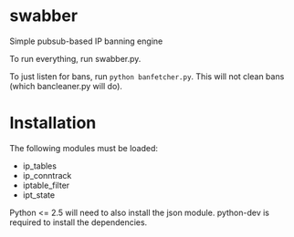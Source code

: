 swabber
=======

Simple pubsub-based IP banning engine

To run everything, run swabber.py. 

To just listen for bans, run <code>python banfetcher.py</code>. This will not clean bans (which bancleaner.py will do). 

Installation
======

The following modules must be loaded:
* ip_tables
* ip_conntrack
* iptable_filter
* ipt_state

Python <= 2.5 will need to also install the json module. python-dev is required to install the dependencies. 
